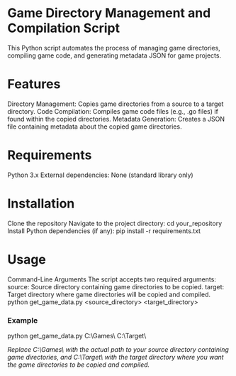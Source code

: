 # Game Directory Management and Compilation Script
This Python script automates the process of managing game directories, compiling game code, and generating metadata JSON for game projects.

# Features
Directory Management: Copies game directories from a source to a target directory.
Code Compilation: Compiles game code files (e.g., .go files) if found within the copied directories.
Metadata Generation: Creates a JSON file containing metadata about the copied game directories.

# Requirements
Python 3.x
External dependencies: None (standard library only)

# Installation
Clone the repository
Navigate to the project directory:
cd your_repository
Install Python dependencies (if any):
pip install -r requirements.txt

# Usage
Command-Line Arguments
The script accepts two required arguments:
source: Source directory containing game directories to be copied.
target: Target directory where game directories will be copied and compiled.
python get_game_data.py <source_directory> <target_directory>
### Example
python get_game_data.py C:\Games\ C:\Target\

*Replace C:\Games\ with the actual path to your source directory containing game directories, and C:\Target\ with the target directory where you want the game directories to be copied and compiled.*
